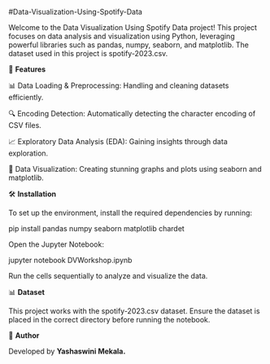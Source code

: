 #Data-Visualization-Using-Spotify-Data

Welcome to the Data Visualization Using Spotify Data project! This project focuses on data analysis and visualization using Python, leveraging powerful libraries such as pandas, numpy, seaborn, and matplotlib. The dataset used in this project is spotify-2023.csv.

🚀 **Features**

📊 Data Loading & Preprocessing: Handling and cleaning datasets efficiently.

🔍 Encoding Detection: Automatically detecting the character encoding of CSV files.

📈 Exploratory Data Analysis (EDA): Gaining insights through data exploration.

🎨 Data Visualization: Creating stunning graphs and plots using seaborn and matplotlib.

🛠 **Installation**

To set up the environment, install the required dependencies by running:

pip install pandas numpy seaborn matplotlib chardet

Open the Jupyter Notebook:

jupyter notebook DVWorkshop.ipynb

Run the cells sequentially to analyze and visualize the data.

📊 **Dataset**

This project works with the spotify-2023.csv dataset. Ensure the dataset is placed in the correct directory before running the notebook.

👤 **Author**

Developed by **Yashaswini Mekala.**
